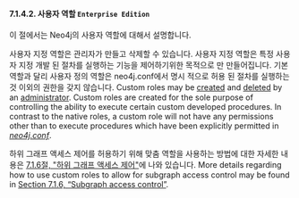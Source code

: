 #### 7.1.4.2. 사용자 역할 <code>Enterprise Edition</code>

<div class="abstract">
	<p>이 절에서는 Neo4j의 사용자 역할에 대해서 설명합니다. 
	</p>
</div>

사용자 지정 역할은 관리자가 만들고 삭제할 수 있습니다. 사용자 지정 역할은 특정 사용자 지정 개발 된 절차를 실행하는 기능을 제어하기위한 목적으로 만 만들어집니다. 기본 역할과 달리 사용자 정의 역할은 neo4j.conf에서 명시 적으로 허용 된 절차를 실행하는 것 이외의 권한을 갖지 않습니다.
Custom roles may be [created](https://neo4j.com/docs/operations-manual/3.3/security/authentication-authorization/native-user-role-management/procedures/#user-roles-create-role) and [deleted](https://neo4j.com/docs/operations-manual/3.3/security/authentication-authorization/native-user-role-management/procedures/#user-roles-delete-role) by an [administrator](https://neo4j.com/docs/operations-manual/3.3/security/authentication-authorization/terminology/#term-administrator). Custom roles are created for the sole purpose of controlling the ability to execute certain custom developed procedures. In contrast to the native roles, a custom role will not have any permissions other than to execute procedures which have been explicitly permitted in [*neo4j.conf*](https://neo4j.com/docs/operations-manual/3.3/configuration/file-locations/).

하위 그래프 액세스 제어를 허용하기 위해 맞춤 역할을 사용하는 방법에 대한 자세한 내용은 [7.1.6절, "하위 그래프 액세스 제어"](/security/authentication-authorization/subgraph-access-control.html)에 나와 있습니다.
More details regarding how to use custom roles to allow for subgraph access control may be found in [Section 7.1.6, “Subgraph access control”](https://neo4j.com/docs/operations-manual/3.3/security/authentication-authorization/subgraph-access-control/).